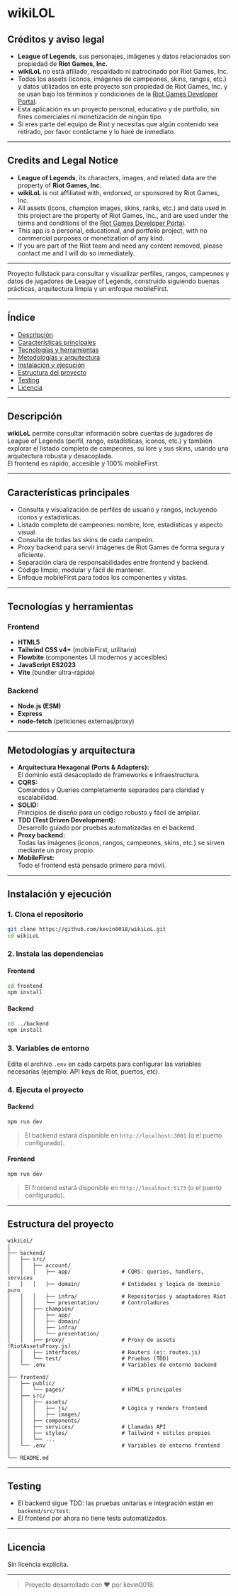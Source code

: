 # wikiLOL

## Créditos y aviso legal

- **League of Legends**, sus personajes, imágenes y datos relacionados son propiedad de **Riot Games, Inc.**
- **wikiLoL** no está afiliado, respaldado ni patrocinado por Riot Games, Inc.
- Todos los assets (iconos, imágenes de campeones, skins, rangos, etc.) y datos utilizados en este proyecto son propiedad de Riot Games, Inc. y se usan bajo los términos y condiciones de la [Riot Games Developer Portal](https://developer.riotgames.com/).
- Esta aplicación es un proyecto personal, educativo y de portfolio, sin fines comerciales ni monetización de ningún tipo.
- Si eres parte del equipo de Riot y necesitas que algún contenido sea retirado, por favor contáctame y lo haré de inmediato.

---

## Credits and Legal Notice

- **League of Legends**, its characters, images, and related data are the property of **Riot Games, Inc.**
- **wikiLoL** is not affiliated with, endorsed, or sponsored by Riot Games, Inc.
- All assets (icons, champion images, skins, ranks, etc.) and data used in this project are the property of Riot Games, Inc., and are used under the terms and conditions of the [Riot Games Developer Portal](https://developer.riotgames.com/).
- This app is a personal, educational, and portfolio project, with no commercial purposes or monetization of any kind.
- If you are part of the Riot team and need any content removed, please contact me and I will do so immediately.

---

Proyecto fullstack para consultar y visualizar perfiles, rangos, campeones y datos de jugadores de League of Legends, construido siguiendo buenas prácticas, arquitectura limpia y un enfoque mobileFirst.

---

## Índice

- [Descripción](#descripción)
- [Características principales](#características-principales)
- [Tecnologías y herramientas](#tecnologías-y-herramientas)
- [Metodologías y arquitectura](#metodologías-y-arquitectura)
- [Instalación y ejecución](#instalación-y-ejecución)
- [Estructura del proyecto](#estructura-del-proyecto)
- [Testing](#testing)
- [Licencia](#licencia)

---

## Descripción

**wikiLoL** permite consultar información sobre cuentas de jugadores de League of Legends (perfil, rango, estadísticas, iconos, etc.) y también explorar el listado completo de campeones, su lore y sus skins, usando una arquitectura robusta y desacoplada.  
El frontend es rápido, accesible y 100% mobileFirst.

---

## Características principales

- Consulta y visualización de perfiles de usuario y rangos, incluyendo iconos y estadísticas.
- Listado completo de campeones: nombre, lore, estadísticas y aspecto visual.
- Consulta de todas las skins de cada campeón.
- Proxy backend para servir imágenes de Riot Games de forma segura y eficiente.
- Separación clara de responsabilidades entre frontend y backend.
- Código limpio, modular y fácil de mantener.
- Enfoque mobileFirst para todos los componentes y vistas.

---

## Tecnologías y herramientas

### Frontend

- **HTML5**
- **Tailwind CSS v4+** (mobileFirst, utilitario)
- **Flowbite** (componentes UI modernos y accesibles)
- **JavaScript ES2023**
- **Vite** (bundler ultra-rápido)

### Backend

- **Node.js (ESM)**
- **Express**
- **node-fetch** (peticiones externas/proxy)

---

## Metodologías y arquitectura

- **Arquitectura Hexagonal (Ports & Adapters):**  
  El dominio está desacoplado de frameworks e infraestructura.
- **CQRS:**  
  Comandos y Queries completamente separados para claridad y escalabilidad.
- **SOLID:**  
  Principios de diseño para un código robusto y fácil de ampliar.
- **TDD (Test Driven Development):**  
  Desarrollo guiado por pruebas automatizadas en el backend.
- **Proxy backend:**  
  Todas las imágenes (iconos, rangos, campeones, skins, etc.) se sirven mediante un proxy propio.
- **MobileFirst:**  
  Todo el frontend está pensado primero para móvil.

---

## Instalación y ejecución

### 1. Clona el repositorio

```sh
git clone https://github.com/kevin0018/wikiLoL.git
cd wikiLoL
```

### 2. Instala las dependencias

#### Frontend

```sh
cd frontend
npm install
```

#### Backend

```sh
cd ../backend
npm install
```

### 3. Variables de entorno

Edita el archivo `.env` en cada carpeta para configurar las variables necesarias (ejemplo: API keys de Riot, puertos, etc).

### 4. Ejecuta el proyecto

#### Backend

```sh
npm run dev
```
> El backend estará disponible en `http://localhost:3001` (o el puerto configurado).

#### Frontend

```sh
npm run dev
```
> El frontend estará disponible en `http://localhost:5173` (o el puerto configurado).

---

## Estructura del proyecto

```
wikiLoL/
│
├── backend/
│   ├── src/
│   │   ├── account/
│   │   │   ├── app/                # CQRS: queries, handlers, services
│   │   │   ├── domain/             # Entidades y lógica de dominio puro
│   │   │   ├── infra/              # Repositorios y adaptadores Riot
│   │   │   └── presentation/       # Controladores
│   │   ├── champion/
│   │   │   ├── app/
│   │   │   ├── domain/
│   │   │   ├── infra/
│   │   │   └── presentation/
│   │   ├── proxy/                  # Proxy de assets (RiotAssetsProxy.js)
│   │   ├── interfaces/             # Routers (ej: routes.js)
│   │   └── test/                   # Pruebas (TDD)
│   └── .env                        # Variables de entorno backend
│
├── frontend/
│   ├── public/
│   │   └── pages/                  # HTMLs principales
│   ├── src/
│   │   ├── assets/
│   │   │   ├── js/                 # Lógica y renders frontend
│   │   │   ├── images/
│   │   ├── components/
│   │   ├── services/               # Llamadas API
│   │   ├── styles/                 # Tailwind + estilos propios
│   │   └── ...
│   └── .env                        # Variables de entorno frontend
│
└── README.md
```

---

## Testing

- El backend sigue TDD: las pruebas unitarias e integración están en `backend/src/test`.
- El frontend por ahora no tiene tests automatizados.

---

## Licencia

Sin licencia explícita.

---

> Proyecto desarrollado con ❤️ por kevin0018.